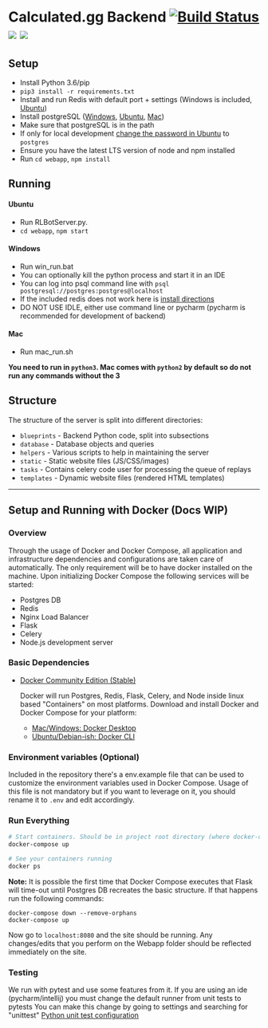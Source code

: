 # Calculated.gg Backend [![Build Status](https://api.travis-ci.org/SaltieRL/DistributedReplays.svg?branch=master)](https://travis-ci.org/SaltieRL/DistributedReplays) [<img src="https://img.shields.io/endpoint.svg?url=https%3A%2F%2Fshieldsio-patreon.herokuapp.com%2Fcalculated">](https://www.patreon.com/calculated)  [<img src="https://img.shields.io/discord/482991399017512960.svg?colorB=7581dc&logo=discord&logoColor=white">](https://discord.gg/c8cArY9)

## Setup
- Install Python 3.6/pip
- `pip3 install -r requirements.txt`
- Install and run Redis with default port + settings (Windows is included, [Ubuntu](https://redis.io/topics/quickstart))
- Install postgreSQL ([Windows](https://www.enterprisedb.com/thank-you-downloading-postgresql?anid=1255928), [Ubuntu](https://www.digitalocean.com/community/tutorials/how-to-install-and-use-postgresql-on-ubuntu-16-04), [Mac](https://stackoverflow.com/a/35308200/2187510))
- Make sure that postgreSQL is in the path
- If only for local development [change the password in Ubuntu](https://blog.2ndquadrant.com/how-to-safely-change-the-postgres-user-password-via-psql/) to `postgres`
- Ensure you have the latest LTS version of node and npm installed
- Run `cd webapp`, `npm install`

## Running

#### Ubuntu
- Run RLBotServer.py.
- `cd webapp`, `npm start`

#### Windows
- Run win_run.bat
- You can optionally kill the python process and start it in an IDE
- You can log into psql command line with `psql postgresql://postgres:postgres@localhost`
- If the included redis does not work here is [install directions](https://dingyuliang.me/redis-3-2-install-redis-windows/)
- DO NOT USE IDLE, either use command line or pycharm (pycharm is recommended for development of backend)

#### Mac
- Run mac_run.sh

**You need to run in `python3`. Mac comes with `python2` by default so do not run any commands without the 3**




## Structure

The structure of the server is split into different directories:

- `blueprints` - Backend Python code, split into subsections
- `database` - Database objects and queries
- `helpers` - Various scripts to help in maintaining the server
- `static` - Static website files (JS/CSS/images)
- `tasks` - Contains celery code user for processing the queue of replays
- `templates` - Dynamic website files (rendered HTML templates)

---

## Setup and Running with Docker (Docs WIP)

### Overview

Through the usage of Docker and Docker Compose, all application and infrastructure dependencies and configurations are taken care of automatically.
The only requirement will be to have docker installed on the machine. Upon initializing Docker Compose the following services will be started:
- Postgres DB
- Redis
- Nginx Load Balancer
- Flask
- Celery
- Node.js development server

### Basic Dependencies

- [Docker Community Edition (Stable)](https://docs.docker.com/install/)

  Docker will run Postgres, Redis, Flask, Celery, and Node inside linux based "Containers" on most platforms.
  Download and install Docker and Docker Compose for your platform:
  - [Mac/Windows: Docker Desktop](https://www.docker.com/products/docker-desktop)
  - [Ubuntu/Debian-ish: Docker CLI](https://docs.docker.com/install/linux/docker-ce/debian/#install-docker-ce)

### Environment variables (Optional)
Included in the repository there's a env.example file that can be used to customize the environment variables used in Docker Compose. Usage of this file is not mandatory but if you want to leverage on it, you should rename it to ```.env``` and edit accordingly.

### Run Everything
```bash
# Start containers. Should be in project root directory (where docker-compose.yml is)
docker-compose up

# See your containers running
docker ps
```

**Note:** It is possible the first time that Docker Compose executes that Flask will time-out until Postgres DB recreates the basic structure. If that happens run the following commands:
```
docker-compose down --remove-orphans
docker-compose up
```

Now go to `localhost:8080` and the site should be running.
Any changes/edits that you perform on the Webapp folder should be reflected immediately on the site.

### Testing

We run with pytest and use some features from it.
If you are using an ide (pycharm/intellij) you must change the default runner from unit tests to pytests
You can make this change by going to settings and searching for "unittest"
[Python unit test configuration](https://www.jetbrains.com/help/idea/run-debug-configuration-python-unit-test.html)
